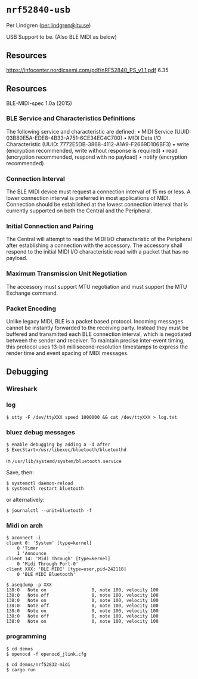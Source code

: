 # `nrf52840-usb`

Per Lindgren (per.lindgren@ltu.se)

USB Support to be. (Also BLE MIDI as below)

## Resources

https://infocenter.nordicsemi.com/pdf/nRF52840_PS_v1.1.pdf 6.35




## Resources

BLE-MIDI-spec 1.0a (2015)

### BLE Service and Characteristics Definitions

The following service and characteristic are defined:
• MIDI Service (UUID: 03B80E5A-EDE8-4B33-A751-6CE34EC4C700)
• MIDI Data I/O Characteristic (UUID: 7772E5DB-3868-4112-A1A9-F2669D106BF3)
• write (encryption recommended, write without response is required)
• read (encryption recommended, respond with no payload)
• notify (encryption recommended)

### Connection Interval

The BLE MIDI device must request a connection interval of 15 ms or less. A lower connection interval is preferred in most applications of MIDI. Connection should be established at the lowest connection interval that is currently supported on both the Central and the Peripheral.

### Initial Connection and Pairing

The Central will attempt to read the MIDI I/O characteristic of the Peripheral after establishing a connection with the accessory. The accessory shall respond to the initial MIDI I/O characteristic read with a packet that has no payload.

### Maximum Transmission Unit Negotiation

The accessory must support MTU negotiation and must support the MTU Exchange command.

### Packet Encoding

Unlike legacy MIDI, BLE is a packet based protocol. Incoming messages cannot be instantly forwarded to the receiving party. Instead they must be buffered and transmitted each BLE connection interval, which is negotiated between the sender and receiver. To maintain precise inter-event timing, this protocol uses 13-bit millisecond-resolution timestamps to express the render time and event spacing of MIDI messages.

## Debugging

### Wireshark

### log

``` shell
$ stty -F /dev/ttyXXX speed 1000000 && cat /dev/ttyXXX > log.txt
```

### bluez debug messages

``` shell
$ enable debugging by adding a -d after
$ ExecStart=/usr/libexec/bluetooth/bluetoothd
```

in `/usr/lib/systemd/system/bluetooth.service`

Save, then:

``` shell
$ systemctl daemon-reload
$ systemctl restart bluetooth
```

or alternatively:

``` shell
$ journalctl --unit=bluetooth -f
```

### Midi on arch

``` shell
$ aconnect -i
client 0: 'System' [type=kernel]
    0 'Timer           '
    1 'Announce        '
client 14: 'Midi Through' [type=kernel]
    0 'Midi Through Port-0'
client XXX: 'BLE MIDI' [type=user,pid=242118]
    0 'BLE MIDI Bluetooth'

```

``` shell
$ aseqdump -p XXX
138:0   Note on                 0, note 100, velocity 100
138:0   Note off                0, note 100, velocity 100
138:0   Note on                 0, note 100, velocity 100
138:0   Note off                0, note 100, velocity 100
138:0   Note on                 0, note 100, velocity 100
138:0   Note off                0, note 100, velocity 100
138:0   Note on                 0, note 100, velocity 100
```

### programming

``` shell
$ cd demos
$ openocd -f openocd_jlink.cfg
```

``` shell
$ cd demos/nrf52832-midi
$ cargo run
```
